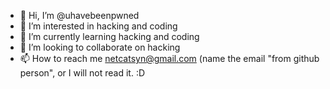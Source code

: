 - 👋 Hi, I’m @uhavebeenpwned
- 👀 I’m interested in hacking and coding
- 🌱 I’m currently learning hacking and coding
- 💞️ I’m looking to collaborate on hacking 
- 📫 How to reach me netcatsyn@gmail.com (name the email "from github person", or I will not read it. :D

<!---
uhavebeenpwned/uhavebeenpwned is a ✨ special ✨ repository because its `README.md` (this file) appears on your GitHub profile.
You can click the Preview link to take a look at your changes.
--->
